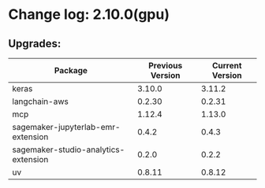 # Change log: 2.10.0(gpu)

## Upgrades: 

Package | Previous Version | Current Version
---|---|---
keras|3.10.0|3.11.2
langchain-aws|0.2.30|0.2.31
mcp|1.12.4|1.13.0
sagemaker-jupyterlab-emr-extension|0.4.2|0.4.3
sagemaker-studio-analytics-extension|0.2.0|0.2.2
uv|0.8.11|0.8.12
